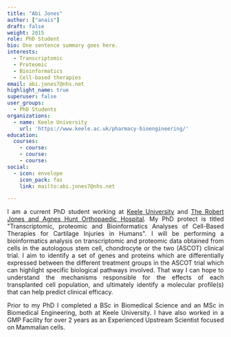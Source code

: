 ```yaml
---
title: "Abi Jones"
author: ["anais"]
draft: false
weight: 2015
role: PhD Student
bio: One sentence summary goes here.
interests:
  - Transcriptomic
  - Proteomic
  - Bioinformatics
  - Cell-based therapies
email: abi.jones7@nhs.net
highlight_name: true
superuser: false
user_groups:
  - PhD Students
organizations:
  - name: Keele University
    url: 'https://www.keele.ac.uk/pharmacy-bioengineering/'
education:
  courses:
    - course: 
    - course: 
    - course: 
social:
  - icon: envelope
    icon_pack: fas
    link: mailto:abi.jones7@nhs.net

---
```

<style>
body {
text-align: justify}
</style>

I am a current PhD student working at [Keele University](https://www.keele.ac.uk/) and [The Robert Jones and Agnes Hunt Orthopaedic Hospital](https://www.rjah.nhs.uk/). My PhD protect is titled "Transcriptomic, proteomic and Bioinformatics Analyses of Cell-Based Therapies for Cartilage Injuries in Humans". I will be performing a bioinformatics analysis on transcriptomic and proteomic data obtained from cells in the autologous stem cell, chondrocyte or the two (ASCOT) clinical trial. I aim to identify a set of genes and proteins which are differentially expressed between the different treatment groups in the ASCOT trial which can highlight specific biological pathways involved. That way I can hope to understand the mechanisms responsible for the effects of each transplanted cell population, and ultimately identify a molecular profile(s) that can help predict clinical efficacy.

Prior to my PhD I completed a BSc in Biomedical Science and an MSc in Biomedical Engineering, both at Keele University. I have also worked in a GMP Facility for over 2 years as an Experienced Upstream Scientist focused on Mammalian cells.
